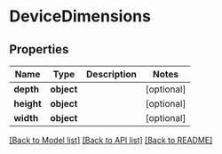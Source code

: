 # DeviceDimensions

## Properties
Name | Type | Description | Notes
------------ | ------------- | ------------- | -------------
**depth** | **object** |  | [optional] 
**height** | **object** |  | [optional] 
**width** | **object** |  | [optional] 

[[Back to Model list]](../README.md#documentation-for-models) [[Back to API list]](../README.md#documentation-for-api-endpoints) [[Back to README]](../README.md)



